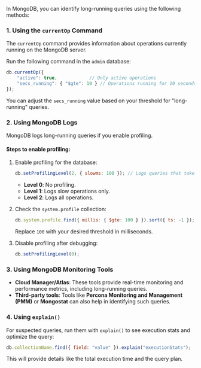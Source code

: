 In MongoDB, you can identify long-running queries using the following methods:

### 1. **Using the `currentOp` Command**
The `currentOp` command provides information about operations currently running on the MongoDB server. 

Run the following command in the `admin` database:
```javascript
db.currentOp({
    "active": true,            // Only active operations
    "secs_running": { "$gte": 10 } // Operations running for 10 seconds or more
});
```
You can adjust the `secs_running` value based on your threshold for "long-running" queries.

### 2. **Using MongoDB Logs**
MongoDB logs long-running queries if you enable profiling. 

#### Steps to enable profiling:
1. Enable profiling for the database:
   ```javascript
   db.setProfilingLevel(2, { slowms: 100 }); // Logs queries that take more than 100ms
   ```
   - **Level 0**: No profiling.
   - **Level 1**: Logs slow operations only.
   - **Level 2**: Logs all operations.

2. Check the `system.profile` collection:
   ```javascript
   db.system.profile.find({ millis: { $gte: 100 } }).sort({ ts: -1 });
   ```
   Replace `100` with your desired threshold in milliseconds.

3. Disable profiling after debugging:
   ```javascript
   db.setProfilingLevel(0);
   ```

### 3. **Using MongoDB Monitoring Tools**
- **Cloud Manager/Atlas**: These tools provide real-time monitoring and performance metrics, including long-running queries.
- **Third-party tools**: Tools like **Percona Monitoring and Management (PMM)** or **Mongostat** can also help in identifying such queries.

### 4. **Using `explain()`**
For suspected queries, run them with `explain()` to see execution stats and optimize the query:
```javascript
db.collectionName.find({ field: "value" }).explain("executionStats");
```

This will provide details like the total execution time and the query plan.

